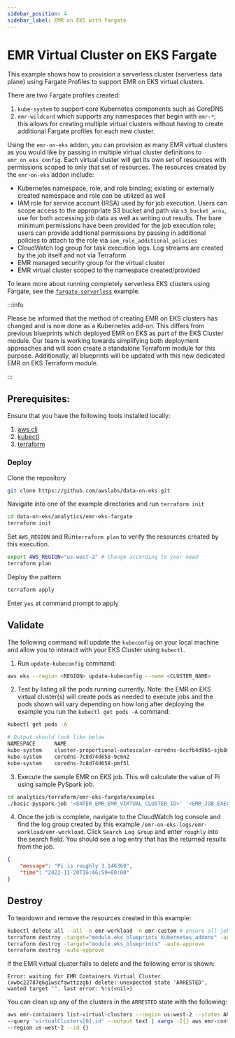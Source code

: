 ```yaml
---
sidebar_position: 4
sidebar_label: EMR on EKS with Fargate
---
```


# EMR Virtual Cluster on EKS Fargate

This example shows how to provision a serverless cluster (serverless data plane) using Fargate Profiles to support EMR on EKS virtual clusters.

There are two Fargate profiles created:
1. `kube-system` to support core Kubernetes components such as CoreDNS
2. `emr-wildcard` which supports any namespaces that begin with `emr-*`; this allows for creating multiple virtual clusters without having to create additional Fargate profiles for each new cluster.

Using the `emr-on-eks` addon, you can provision as many EMR virtual clusters as you would like by passing in multiple virtual cluster definitions to `emr_on_eks_config`. Each virtual cluster will get its own set of resources with permissions scoped to only that set of resources. The resources created by the `emr-on-eks` addon include:
- Kubernetes namespace, role, and role binding; existing or externally created namespace and role can be utilized as well
- IAM role for service account (IRSA) used by for job execution. Users can scope access to the appropriate S3 bucket and path via `s3_bucket_arns`, use for both accessing job data as well as writing out results. The bare minimum permissions have been provided for the job execution role; users can provide additional permissions by passing in additional policies to attach to the role via `iam_role_additional_policies`
- CloudWatch log group for task execution logs. Log streams are created by the job itself and not via Terraform
- EMR managed security group for the virtual cluster
- EMR virtual cluster scoped to the namespace created/provided

To learn more about running completely serverless EKS clusters using Fargate, see the [`fargate-serverless`](https://github.com/aws-ia/terraform-aws-eks-blueprints/tree/main/examples/fargate-serverless#serverless-eks-cluster-using-fargate-profiles) example.

:::info

Please be informed that the method of creating EMR on EKS clusters has changed and is now done as a Kubernetes add-on.
This differs from previous blueprints which deployed EMR on EKS as part of the EKS Cluster module.
Our team is working towards simplifying both deployment approaches and will soon create a standalone Terraform module for this purpose.
Additionally, all blueprints will be updated with this new dedicated EMR on EKS Terraform module.

:::

## Prerequisites:

Ensure that you have the following tools installed locally:

1. [aws cli](https://docs.aws.amazon.com/cli/latest/userguide/install-cliv2.html)
2. [kubectl](https://Kubernetes.io/docs/tasks/tools/)
3. [terraform](https://learn.hashicorp.com/tutorials/terraform/install-cli)

### Deploy

Clone the repository

```bash
git clone https://github.com/awslabs/data-on-eks.git
```

Navigate into one of the example directories and run `terraform init`

```bash
cd data-on-eks/analytics/emr-eks-fargate
terraform init
```

Set `AWS_REGION` and Run`terraform plan` to verify the resources created by this execution.

```bash
export AWS_REGION="us-west-2" # Change according to your need
terraform plan
```

Deploy the pattern

```bash
terraform apply
```

Enter `yes` at command prompt to apply

## Validate

The following command will update the `kubeconfig` on your local machine and allow you to interact with your EKS Cluster using `kubectl`.

1. Run `update-kubeconfig` command:

```sh
aws eks --region <REGION> update-kubeconfig --name <CLUSTER_NAME>
```

2. Test by listing all the pods running currently. Note: the EMR on EKS virtual cluster(s) will create pods as needed to execute jobs and the pods shown will vary depending on how long after deploying the example you run the `kubectl get pods -A` command:

```sh
kubectl get pods -A

# Output should look like below
NAMESPACE      NAME                                                       READY   STATUS              RESTARTS   AGE
kube-system    cluster-proportional-autoscaler-coredns-6ccfb4d9b5-sjb8m   1/1     Running             0          8m27s
kube-system    coredns-7c8d74d658-9cmn2                                   1/1     Running             0          8m27s
kube-system    coredns-7c8d74d658-pmf5l                                   1/1     Running             0          7m38s
```

3. Execute the sample EMR on EKS job. This will calculate the value of Pi using sample PySpark job.
```sh
cd analytics/terraform/emr-eks-fargate/examples
./basic-pyspark-job '<ENTER_EMR_EMR_VIRTUAL_CLUSTER_ID>' '<EMR_JOB_EXECUTION_ROLE_ARN>'
```

4. Once the job is complete, navigate to the CloudWatch log console and find the log group created by this example `/emr-on-eks-logs/emr-workload/emr-workload`. Click `Search Log Group` and enter `roughly` into the search field. You should see a log entry that has the returned results from the job.

```json
{
    "message": "Pi is roughly 3.146360",
    "time": "2022-11-20T16:46:59+00:00"
}
```

## Destroy

To teardown and remove the resources created in this example:

```sh
kubectl delete all --all -n emr-workload -n emr-custom # ensure all jobs resources are cleaned up first
terraform destroy -target="module.eks_blueprints_kubernetes_addons" -auto-approve
terraform destroy -target="module.eks_blueprints" -auto-approve
terraform destroy -auto-approve
```

If the EMR virtual cluster fails to delete and the following error is shown:
```
Error: waiting for EMR Containers Virtual Cluster (xwbc22787q6g1wscfawttzzgb) delete: unexpected state 'ARRESTED', wanted target ''. last error: %!s(<nil>)
```

You can clean up any of the clusters in the `ARRESTED` state with the following:

```sh
aws emr-containers list-virtual-clusters --region us-west-2 --states ARRESTED \
--query 'virtualClusters[0].id' --output text | xargs -I{} aws emr-containers delete-virtual-cluster \
--region us-west-2 --id {}
```
